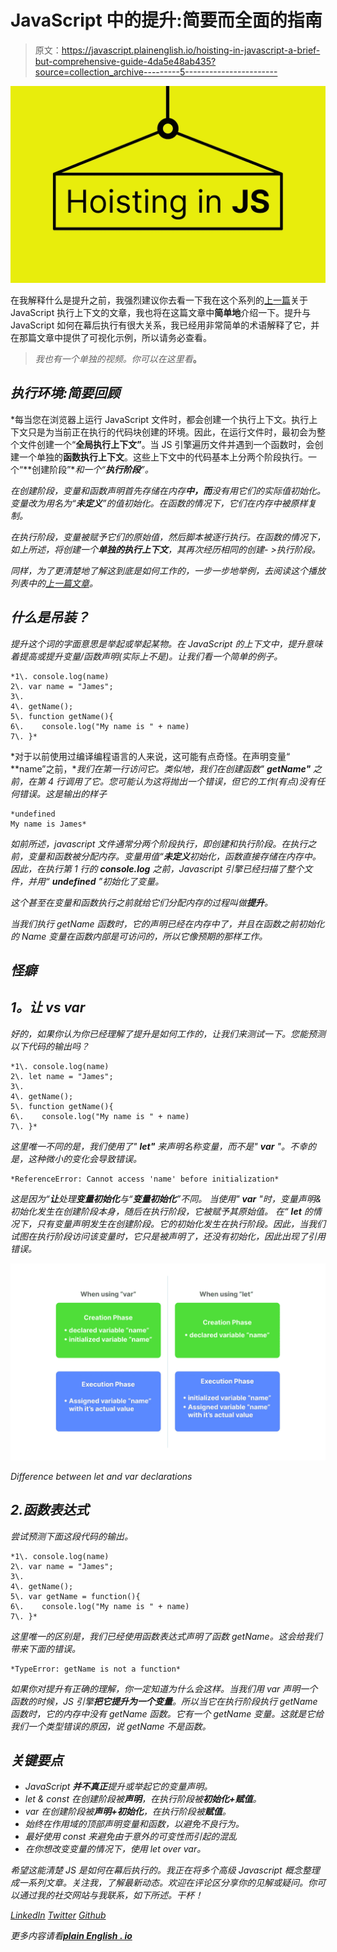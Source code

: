 # JavaScript 中的提升:简要而全面的指南

> 原文：<https://javascript.plainenglish.io/hoisting-in-javascript-a-brief-but-comprehensive-guide-4da5e48ab435?source=collection_archive---------5----------------------->

![](img/5e328e930c8396edaa4827fd2a37f474.png)

在我解释什么是提升之前，我强烈建议你去看一下我在这个系列的[上一篇](/javascript-execution-context-behind-the-scenes-1463a0ef3dd8)关于 JavaScript 执行上下文的文章，我也将在这篇文章中**简单地**介绍一下。提升与 JavaScript 如何在幕后执行有很大关系，我已经用非常简单的术语解释了它，并在那篇文章中提供了可视化示例，所以请务必查看。

> *我也有一个单独的视频。你可以在这里看*[](https://youtu.be/nnCykighqxI)**。**

## *执行环境:简要回顾*

*每当您在浏览器上运行 JavaScript 文件时，都会创建一个执行上下文。执行上下文只是为当前正在执行的代码块创建的环境。因此，在运行文件时，最初会为整个文件创建一个“**全局执行上下文”**。当 JS 引擎遍历文件并遇到一个函数时，会创建一个单独的**函数执行上下文**。这些上下文中的代码基本上分两个阶段执行。一个“**创建阶段”**和一个“**执行阶段**”。*

*在创建阶段，变量和函数声明首先存储在内存**中，而**没有用它们的实际值初始化。变量改为用名为“**未定义**”的值初始化。在函数的情况下，它们在内存中被原样复制。*

*在执行阶段，变量被赋予它们的原始值，然后脚本被逐行执行。在函数的情况下，如上所述，将创建一个**单独的执行上下文**，其再次经历相同的创建- >执行阶段。*

*同样，为了更清楚地了解这到底是如何工作的，一步一步地举例，去阅读这个播放列表中的[上一篇文章](/javascript-execution-context-behind-the-scenes-1463a0ef3dd8)。*

## *什么是吊装？*

*提升这个词的字面意思是举起或举起某物。在 JavaScript 的上下文中，提升意味着提高或提升变量/函数声明(实际上不是)。让我们看一个简单的例子。*

```
*1\. console.log(name)
2\. var name = "James";
3\. 
4\. getName();
5\. function getName(){
6\.    console.log("My name is " + name)
7\. }*
```

*对于以前使用过编译编程语言的人来说，这可能有点奇怪。在声明变量“ **name”之前，**我们在第一行访问它。类似地，我们在创建函数" **getName"** 之前，在第 4 行调用了它。您可能认为这将抛出一个错误，但它的工作(有点)没有任何错误。这是输出的样子*

```
*undefined
My name is James*
```

*如前所述，javascript 文件通常分两个阶段执行，即创建和执行阶段。在执行之前，变量和函数被分配内存。变量用值“**未定义**初始化，函数直接存储在内存中。因此，在执行第 1 行的 **console.log** 之前，Javascript 引擎已经扫描了整个文件，并用“ **undefined** ”初始化了变量。*

*这个甚至在变量和函数执行之前就给它们分配内存的过程叫做**提升**。*

*当我们执行 getName 函数时，它的声明已经在内存中了，并且在函数之前初始化的 Name 变量在函数内部是可访问的，所以它像预期的那样工作。*

## *怪癖*

## ***1。让** vs **var***

*好的，如果你认为你已经理解了提升是如何工作的，让我们来测试一下。您能预测以下代码的输出吗？*

```
*1\. console.log(name)
2\. let name = "James";
3\. 
4\. getName();
5\. function getName(){
6\.    console.log("My name is " + name)
7\. }*
```

*这里唯一不同的是，我们使用了" **let"** 来声明名称变量，而不是" **var** "。不幸的是，这种微小的变化会导致错误。*

```
*ReferenceError: Cannot access 'name' before initialization*
```

*这是因为“**让**处理**变量初始化**与“**变量初始化**”不同。
当使用" **var** "时，变量声明&初始化发生在创建阶段本身，随后在执行阶段，它被赋予其原始值。
在“ **let** 的情况下，只有变量声明发生在创建阶段。它的初始化发生在执行阶段。因此，当我们试图在执行阶段访问该变量时，它只是被声明了，还没有初始化，因此出现了引用错误。*

*![](img/8bf16ff721526f61f6cab6e507ead949.png)*

*Difference between let and var declarations*

## *2.函数表达式*

*尝试预测下面这段代码的输出。*

```
*1\. console.log(name)
2\. var name = "James";
3\. 
4\. getName();
5\. var getName = function(){
6\.    console.log("My name is " + name)
7\. }*
```

*这里唯一的区别是，我们已经使用函数表达式声明了函数 getName。这会给我们带来下面的错误。*

```
*TypeError: getName is not a function*
```

*如果你对提升有正确的理解，你一定知道为什么会这样。当我们用 var 声明一个函数的时候，JS 引擎**把它提升为一个变量**。所以当它在执行阶段执行 getName 函数时，它的内存中没有 getName 函数。它有一个 getName 变量。这就是它给我们一个类型错误的原因，说 getName 不是函数。*

## *关键要点*

*   *JavaScript **并不真正**提升或举起它的变量声明。*
*   *let & const 在创建阶段被**声明**，在执行阶段被**初始化+赋值**。*
*   *var 在创建阶段被**声明+初始化**，在执行阶段被**赋值**。*
*   *始终在作用域的顶部声明变量和函数，以避免不良行为。*
*   *最好使用 const 来避免由于意外的可变性而引起的混乱*
*   *在你想改变变量的情况下，使用 let over var。*

*希望这能清楚 JS 是如何在幕后执行的。我正在将多个高级 Javascript 概念整理成一系列文章。关注我，了解最新动态。欢迎在评论区分享你的见解或疑问。你可以通过我的社交网站与我联系，如下所述。干杯！*

*[LinkedIn](https://www.linkedin.com/in/akilesh-rao-610357137/)
[Twitter](https://twitter.com/themangalorian)
[Github](https://github.com/AkileshRao)*

**更多内容请看*[***plain English . io***](http://plainenglish.io/)*